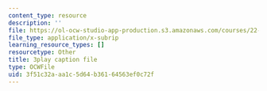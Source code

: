 ```yaml
---
content_type: resource
description: ''
file: https://ol-ocw-studio-app-production.s3.amazonaws.com/courses/22-01-introduction-to-nuclear-engineering-and-ionizing-radiation-fall-2016/3f51c32aaa1c5d64b36164563ef0c72f_Ijst4g5KFN0.vtt
file_type: application/x-subrip
learning_resource_types: []
resourcetype: Other
title: 3play caption file
type: OCWFile
uid: 3f51c32a-aa1c-5d64-b361-64563ef0c72f
---
```

